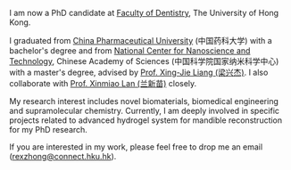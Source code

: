 I am now a PhD candidate at [Faculty of Dentistry](https://facdent.hku.hk/), The University of Hong Kong.

I graduated from [China Pharmaceutical University](https://www.cpu.edu.cn/) (中国药科大学) with a bachelor's degree and from [National Center for Nanoscience and Technology](http://nanoctr.cas.cn/), Chinese Academy of Sciences (中国科学院国家纳米科学中心) with a master's degree, advised by [Prof. Xing-Jie Liang (梁兴杰)](http://edu.nanoctr.cas.cn/zs/dsjs/swxy/202102/t20210225_5960617.html). I also collaborate with [Prof. Xinmiao Lan (兰新苗)](https://scbps.ccmu.edu.cn/szdw_7817/fjs_7820/f52de4d8cb9949acb598a0463a040720.htm) closely. 

My research interest includes novel biomaterials, biomedical engineering and supramolecular chemistry. Currently, I am deeply involved in specific projects related to advanced hydrogel system for mandible reconstruction for my PhD research.

If you are interested in my work, please feel free to drop me an email (rexzhong@connect.hku.hk).
